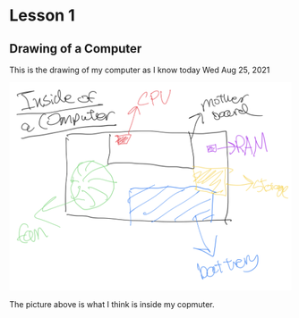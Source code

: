 # Lesson 1

## Drawing of a Computer
This is the drawing of my computer as I know today Wed Aug 25, 2021

![](CompInside.jpeg)

The picture above is what I think is inside my copmuter.

